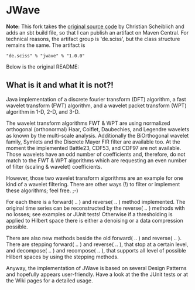 # JWave

__Note:__ This fork takes the [original source code](https://github.com/cscheiblich/JWave) by Christian Scheiblich
and adds an sbt build file, so that I can publish an artifact on Maven Central.
For technical reasons, the artifact group is 'de.sciss', but the class
structure remains the same. The artifact is

    "de.sciss" % "jwave" % "1.0.0"

Below is the original README:

## What is it and what it is not?!
Java implementation of a discrete fourier transform (DFT) algorithm, a fast
wavelet transform (FWT) algorithm, and a wavelet packet transform (WPT)
algorithm in 1-D, 2-D, and 3-D.

The wavelet transform algorithms FWT & WPT are
using normalized orthogonal (orthonormal) Haar, Coiflet, Daubechies, and
Legendre wavelets as known by the multi-scale analysis. Additionally the
BiOrthogonal wavelet family, Symlets and the Discrete Mayer FIR filter are
available too. At the moment the implemented Battle23, CDF53, and CDF97 are not
available. Those wavelets have an odd number of coefficients and, therefore, do
not match to the FWT & WPT algorithms which are requesting an even number of
filter (scaling & wavelet) coefficients.

However, those two wavelet transform algorithms are an example for one kind of
a wavelet filtering. There are other ways (!) to filter or implement these
algorithms; feel free. ;-) 

For each there is a forward( .. ) and reverse( .. ) method implemented. The
original time series can be reconstructed by the reverse( .. ) methods with
no losses; see examples or JUnit tests! Otherwise if a thresholding is applied
to Hilbert space there is either a denoising or a data compression possible.

There are also new methods beside the old forward( .. ) and reverse( .. ).
There are stepping forward( .. ) and reverse( .. ), that stop at a certain
level, and decompose( .. ) and recompose( .. ), that supports all level of
possible Hilbert spaces by using the stepping methods.

Anyway, the implementation of JWave is based on several Design Patterns and hopefully
appears user-friendly. Have a look at the the JUnit tests or at the Wiki pages
for a detailed usage.
